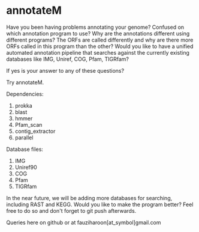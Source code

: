 annotateM
=========

Have you been having problems annotating your genome? 
Confused on which annotation program to use? 
Why are the annotations different using different programs?
The ORFs are called differently and why are there more ORFs called in this program than the other?
Would you like to have a unified automated annotation pipeline that searches against the currently existing databases
like IMG, Uniref, COG, Pfam, TIGRfam?

If yes is your answer to any of these questions? 

Try annotateM.

Dependencies:
1) prokka
2) blast
3) hmmer
4) Pfam_scan
5) contig_extractor
6) parallel

Database files:
1) IMG
2) Uniref90
3) COG
4) Pfam
5) TIGRfam

In the near future, we will be adding more databases for searching, including RAST and KEGG.
Would you like to make the program better? Feel free to do so and don't forget to git push afterwards.

Queries here on github or at fauziharoon[at_symbol]gmail.com

